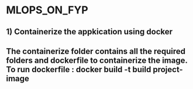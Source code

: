# MLOPS_ON_FYP
## 1) Containerize the appkication using docker
The containerize folder contains all the required folders and dockerfile to containerize the image.
To run dockerfile : docker build -t build project-image
-----------------------------------------------------------------------------------
